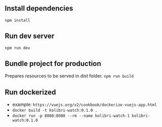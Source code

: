 ## Install dependencies
```npm install```

## Run dev server
```npm run dev```

## Bundle project for production
Prepares resources to be served in dist folder.
```npm run build```

## Run dockerized
- example: ```https://vuejs.org/v2/cookbook/dockerize-vuejs-app.html```
- ```docker build -t kolibri-watch:0.1.0 .```
- ```docker run -p 8080:8080 --rm --name kolibri-watch-1 kolibri-watch:0.1.0```

